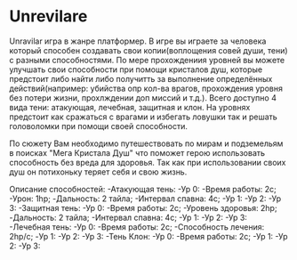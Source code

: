 # Unrevilare
 Unravilar игра в жанре платформер. В игре вы играете за человека который способен создавать свои копии(воплощения совей души, тени) с разными способностями. По мере прохождениия уровней вы можете улучшать свои способности при помощи кристалов душ, которые предстоит либо найти либо получитть за выполнение определённых действий(например: убийства опр кол-ва врагов, прохождения уровня без потери жизни, прохлждении доп миссий и т.д.). Всего доступно 4 вида тени: атакующая, лечебная, защитная и клон.
 На уровнях предстоит как сражаться с врагами и избегать ловушки так и решать головоломки при помощи своей способности.

 По сюжету Вам необходимо путешествовать по мирам и подземельям в поисках "Мега Кристала Душ" что поможет герою использовать способность без вреда для здоровья. Так как при использовании своих душ он потихоньку теряет себя и свою жизнь.

 Описание способностей:
  -Атакующая тень:
    -Ур 0: 
      -Время работы: 2с;
      -Урон: 1hp;
      -Дальность: 2 тайла;
      -Интервал спавна: 4с;
    -Ур 1:
    -Ур 2:
    -Ур 3:
  -Защитная тень:
    -Ур 0:
     -Время работы: 2с;
     -Уровень здоровья: 2hp;
     -Дальность: 2 тайла;
     -Интервал спавна: 4с;
    -Ур 1:
    -Ур 2:
    -Ур 3: 
  -Лечебная тень:
    -Ур 0:
     -Время работы: 2с;
     -Способность лечения: 2hp/c;
    -Ур 1:
    -Ур 2:
    -Ур 3: 
  -Тень Клон:
    -Ур 0:
     -Время работы: 2с;
    -Ур 1:
    -Ур 2:
    -Ур 3:

